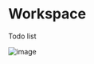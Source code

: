 # Workspace
Todo list

![image](https://user-images.githubusercontent.com/89162098/131961677-06b858d7-acb1-4bcf-90af-4fbf938b63f6.png)
